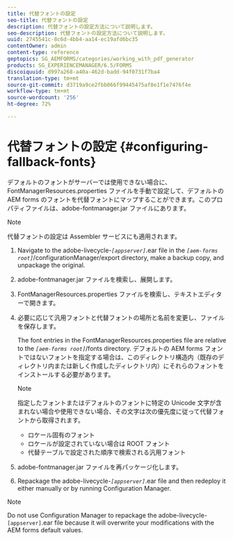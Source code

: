```yaml
---
title: 代替フォントの設定
seo-title: 代替フォントの設定
description: 代替フォントの設定方法について説明します。
seo-description: 代替フォントの設定方法について説明します。
uuid: 2745541c-8c6d-4bb4-aa14-ec19afd6bc35
contentOwner: admin
content-type: reference
geptopics: SG_AEMFORMS/categories/working_with_pdf_generator
products: SG_EXPERIENCEMANAGER/6.5/FORMS
discoiquuid: d997a268-a40a-462d-badd-94f0731f7ba4
translation-type: tm+mt
source-git-commit: d3719a9ce2fbb066f99445475af8e1f1e7476f4e
workflow-type: tm+mt
source-wordcount: '256'
ht-degree: 72%

---
```



# 代替フォントの設定 {#configuring-fallback-fonts}

デフォルトのフォントがサーバーでは使用できない場合に、FontManagerResources.properties ファイルを手動で設定して、デフォルトの AEM forms のフォントを代替フォントにマップすることができます。このプロパティファイルは、adobe-fontmanager.jar ファイルにあります。

>[!NOTE]
>
>代替フォントの設定は Assembler サービスにも適用されます。

1. Navigate to the adobe-livecycle-*`[appserver]`*.ear file in the *`[aem-forms root]`*/configurationManager/export directory, make a backup copy, and unpackage the original.
1. adobe-fontmanager.jar ファイルを検索し、展開します。
1. FontManagerResources.properties ファイルを検索し、テキストエディターで開きます。
1. 必要に応じて汎用フォントと代替フォントの場所と名前を変更し、ファイルを保存します。

   The font entries in the FontManagerResources.properties file are relative to the *`[aem-forms root]`*/fonts directory. デフォルトの AEM forms フォントではないフォントを指定する場合は、このディレクトリ構造内（既存のディレクトリ内または新しく作成したディレクトリ内）にそれらのフォントをインストールする必要があります。

   >[!NOTE]
   >
   >指定したフォントまたはデフォルトのフォントに特定の Unicode 文字が含まれない場合や使用できない場合、その文字は次の優先度に従って代替フォントから取得されます。

   * ロケール固有のフォント
   * ロケールが設定されていない場合は ROOT フォント
   * 代替テーブルで設定された順序で検索される汎用フォント

1. adobe-fontmanager.jar ファイルを再パッケージ化します。
1. Repackage the adobe-livecycle-*`[appserver]`*.ear file and then redeploy it either manually or by running Configuration Manager.

>[!NOTE]
>
>Do not use Configuration Manager to repackage the adobe-livecycle-`[appserver]`.ear file because it will overwrite your modifications with the AEM forms default values.

